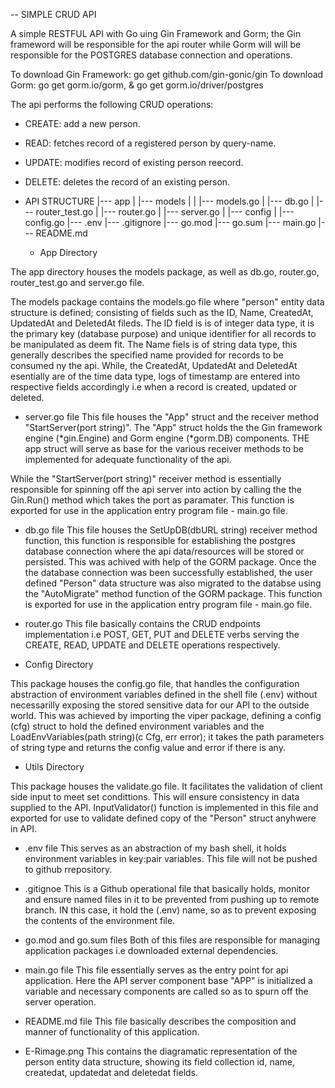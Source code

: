 -- SIMPLE CRUD API

A simple RESTFUL API with Go uing Gin Framework and Gorm; the Gin frameword will be responsible for the api router while Gorm will will be responsible for the POSTGRES database connection and operations. 

To download Gin Framework: go get github.com/gin-gonic/gin
To download Gorm: go get gorm.io/gorm, & go get gorm.io/driver/postgres

The api performs the following CRUD operations:
- CREATE: add a new person.
- READ: fetches record of a registered person by query-name.
- UPDATE: modifies record of existing person reecord.
- DELETE: deletes the record of an existing person.

- API STRUCTURE
  |--- app
  |     |--- models
  |     |      |--- models.go
  |     |--- db.go
  |     |--- router_test.go
  |     |--- router.go
  |     |--- server.go
  |
  |--- config
  |     |--- config.go
  |--- .env
  |--- .gitignore
  |--- go.mod
  |--- go.sum
  |--- main.go
  |--- README.md
  
    - App Directory

The app directory houses the models package, as well as db.go, router.go, router_test.go and server.go file. 

The models package contains the models.go file where "person" entity data structure is defined; consisting of fields such as the ID, Name, CreatedAt, UpdatedAt and DeletedAt fileds. 
The ID field is is of integer data type, it is the primary key (database purpose) and unique identifier for all records to be manipulated as deem fit.
The Name fiels is of string data type, this generally describes the specified name provided for records to be consumed ny the api.
While, the CreatedAt, UpdatedAt and DeletedAt esentially are of the time data type, logs of timestamp are entered into respective fields accordingly i.e when a record is created, updated or deleted.

 - server.go file
This file houses the "App" struct and the receiver method "StartServer(port string)". The "App" struct holds the the Gin framework engine (*gin.Engine) and Gorm engine (*gorm.DB) components. THE app struct will serve as base for the various receiver methods to be implemented for adequate functionality of the api.

While the "StartServer(port string)" receiver method is essentially responsible for spinning off the api server into action by calling the the Gin.Run() method which takes the port as paramater. This function is exported for use in the application entry program file - main.go file.

  - db.go file
This file houses the SetUpDB(dbURL string) receiver method function, this function is responsible for establishing the postgres database connection where the api data/resources will be stored or persisted. This was achived with help of the GORM package. Once the the database connection was been successfully established, the user defined "Person" data structure was also migrated to the databse using the "AutoMigrate" method function of the GORM package. This function is exported for use in the application entry program file - main.go file.

  - router.go
This file basically contains the CRUD endpoints implementation i.e POST, GET, PUT and DELETE verbs serving the CREATE, READ, UPDATE and DELETE operations respectively.


  - Config Directory

This package houses the config.go file, that handles the configuration abstraction of environment variables defined in the shell file (.env) without necessarilly exposing the stored sensitive data for our API to the outside world. This was achieved by importing the viper package, defining a config (cfg) struct to hold the defined environment variables and the LoadEnvVariables(path string)(c Cfg, err error); it takes the path parameters of string type and returns the config value and error if there is any.


  - Utils Directory

This package houses the validate.go file. It facilitates the validation of client side input to meet set condittions. This will ensure consistency in data supplied to the API. InputValidator() function is implemented in this file and exported for use to validate defined copy of the "Person" struct anyhwere in API.

  - .env file
This serves as an abstraction of my bash shell, it holds environment variables in key:pair variables. This file will not be pushed to github rrepository.

  - .gitignoe
This is a Github operational file that basically holds, monitor and ensure named files in it to be prevented from pushing up to remote branch. IN this case, it hold the (.env) name, so as to prevent exposing the contents of the environment file.

  - go.mod and go.sum files
Both of this files are responsible for managing application packages i.e downloaded external dependencies.

  - main.go file
This file essentially serves as the entry point for api application. Here the API server component base "APP" is initialized a variable and necessary components are called so as to spurn off the server operation.

  - README.md file
This file basically describes the composition and manner of functionality of this application.

  - E-Rimage.png
This contains the diagramatic representation of the person entity data structure, showing its field collection id, name, createdat, updatedat and deletedat fields. 
